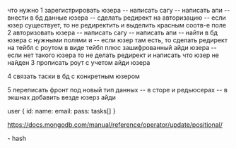 что нужно
1 зарегистрировать юзера
 -- написать сагу
 -- написать апи
 -- внести в бд данные юзера
 -- сделать редирект на авторизацию
 -- если юзер существует, то не редиректить и выделить красным соотв-е поле
2 авторизовать юзера
  -- написать сагу
  -- написать апи
  -- найти в бд юзера с нужными полями и 
    -- если юзер там есть, то сделать редирект на тейбл с  роутом   в виде тейбл плюс зашифрованный айди юзера
    -- если нет такого юзера то не делать редирект и написать что юзер не найден
3 прописать роут с учетом айди юзера

4 связать таски в бд с конкретным юзером

5 переписать фронт под новый тип данных
 -- в сторе и редьюсерах
 -- в экшнах добавить везде юзерз айди

user {
	id:
	name:
	email:
	pass:
	tasks[]
}

https://docs.mongodb.com/manual/reference/operator/update/positional/

<!-- https://github.com/blueimp/JavaScript-MD5 --> - hash